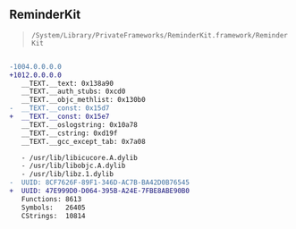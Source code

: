 ## ReminderKit

> `/System/Library/PrivateFrameworks/ReminderKit.framework/ReminderKit`

```diff

-1004.0.0.0.0
+1012.0.0.0.0
   __TEXT.__text: 0x138a90
   __TEXT.__auth_stubs: 0xcd0
   __TEXT.__objc_methlist: 0x130b0
-  __TEXT.__const: 0x15d7
+  __TEXT.__const: 0x15e7
   __TEXT.__oslogstring: 0x10a78
   __TEXT.__cstring: 0xd19f
   __TEXT.__gcc_except_tab: 0x7a08

   - /usr/lib/libicucore.A.dylib
   - /usr/lib/libobjc.A.dylib
   - /usr/lib/libz.1.dylib
-  UUID: 8CF7626F-89F1-346D-AC7B-BA42D0B76545
+  UUID: 47E999D0-D064-395B-A24E-7FBE8ABE90B0
   Functions: 8613
   Symbols:   26405
   CStrings:  10814

```
